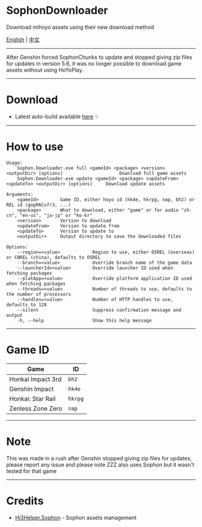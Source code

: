 # SophonDownloader
Download mihoyo assets using their new download method

[English][p:en-us] | [中文][p:zh-cn]

---

After Genshin forced SophonChunks to update and stopped giving zip files for updates in version 5.6, it was no longer possible to download game assets without using HoYoPlay.

---

# Download

* Latest auto-build available [here](https://nightly.link/Escartem/SophonDownloader/workflows/build/master/Sophon.Downloader.zip) ✨

---

# How to use
```
Usage:
    Sophon.Downloader.exe full <gameId> <package> <version> <outputDir> [options]                     Download full game assets
    Sophon.Downloader.exe update <gameId> <package> <updateFrom> <updateTo> <outputDir> [options]     Download update assets

Arguments:
    <gameId>        Game ID, either hoyo id (hk4e, hkrpg, nap, bh2) or REL id (gopR6Cufr3, ...)
    <package>       What to download, either "game" or for audio "zh-cn", "en-us", "ja-jp" or "ko-kr"
    <version>       Version to download
    <updateFrom>    Version to update from
    <updateTo>      Version to update to
    <outputDir>     Output directory to save the downloaded files

Options:
    --region=<value>            Region to use, either OSREL (overseas) or CNREL (china), defaults to OSREL
    --branch=<value>            Override branch name of the game data
    --launcherId=<value>        Override launcher ID used when fetching packages
    --platApp=<value>           Override platform application ID used when fetching packages
    --threads=<value>           Number of threads to use, defaults to the number of processors
    --handles=<value>           Number of HTTP handles to use, defaults to 128
    --silent                    Suppress confirmation message and output
    -h, --help                  Show this help message
```

---

# Game ID

| Game | ID |
| - | - |
| Honkai Impact 3rd | `bh2` |
| Genshin Impact | `hk4e` |
| Honkai: Star Rail | `hkrpg` |
| Zenless Zone Zero | `nap` |

---

# Note

This was made in a rush after Genshin stopped giving zip files for updates, please report any issue and please note ZZZ also uses Sophon but it wasn't tested for that game

---

# Credits

- [Hi3Helper.Sophon](https://github.com/CollapseLauncher/Hi3Helper.Sophon) - Sophon assets management

[p:en-us]: README.md
[p:zh-cn]: README_zh-cn.md